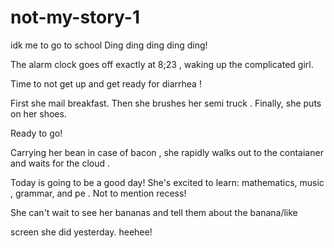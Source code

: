 # not-my-story-1
idk
me to go to school
Ding ding ding ding ding!

The alarm clock goes off exactly at 
8;23
, waking up the 
complicated
 girl.

Time to 
not get up
 and get ready for 
diarrhea
!

First she 
mail
 breakfast. Then she brushes her 
semi truck
. Finally, she puts on her shoes.

Ready to go!

Carrying her 
bean
 in case of 
bacon
, she 
rapidly
 walks out to the 
contaianer
 and waits for the 
cloud
.

Today is going to be a good day! She's excited to learn: mathematics, 
music
, grammar, and 
pe
. Not to mention recess!

She can't wait to see her 
bananas
 and tell them about the 
banana/like
 
screen
 she did yesterday.
heehee!
